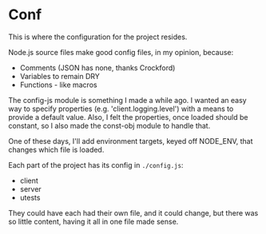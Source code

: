 Conf
====

This is where the configuration for the project resides.

Node.js source files make good config files, in my opinion, because:

* Comments (JSON has none, thanks Crockford)
* Variables to remain DRY
* Functions - like macros

The config-js module is something I made a while ago. I wanted an easy way to
specify properties (e.g. 'client.logging.level') with a means to provide a
default value. Also, I felt the properties, once loaded should be constant, so I
also made the const-obj module to handle that.

One of these days, I'll add environment targets, keyed off NODE_ENV, that changes
which file is loaded.

Each part of the project has its config in `./config.js`: 

* client
* server
* utests

They could have each had their own file, and it could change, but there was so
little content, having it all in one file made sense.
